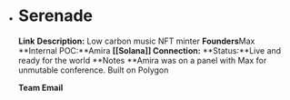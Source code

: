 - # Serenade
  **Link** 
  **Description:** Low carbon music NFT minter
  **Founders**Max
  **Internal POC:**Amira
  **[[Solana]] Connection:**
  **Status:**Live and ready for the world
  **Notes **Amira was on a panel with Max for unmutable conference. Built on Polygon
  
  **Team Email**